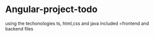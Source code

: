 # Angular-project-todo
using the techonologies ts, html,css and java 
included =frontend and backend files
